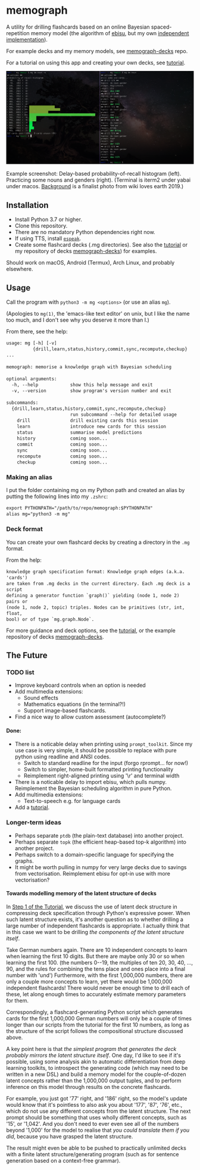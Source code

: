 # memograph

A utility for drilling flashcards based on an online Bayesian
spaced-repetition memory model
(the algorithm of [ebisu](https://github.com/fasiha/ebisu), but my own
[independent implementation](mg/webisu/)).

For example decks and my memory models, see
[memograph-decks](https://github.com/matomatical/memograph-decks) repo.

For a tutorial on using this app and creating your own decks,
see [tutorial](tutorial/).

![Example screenshot](screenshot.png)

Example screenshot: Delay-based probability-of-recall histogram (left).
Practicing some nouns and genders (right).
(Terminal is iterm2 under yabai under macos.
[Background](https://commons.wikimedia.org/wiki/File:%D0%9C%D0%BE%D0%B6%D0%B6%D0%B5%D0%B2%D0%B5%D0%BB%D0%BE%D0%B2%D0%B0%D1%8F_%D1%80%D0%BE%D1%89%D0%B0_%D0%B2_%D0%9D%D0%BE%D0%B2%D0%BE%D0%BC_%D0%A1%D0%B2%D0%B5%D1%82%D0%B5_%D0%BC%D1%8B%D1%81_%D0%9A%D0%B0%D0%BF%D1%87%D0%B8%D0%BA.jpg)
is a finalist photo from wiki loves earth 2019.)

## Installation

* Install Python 3.7 or higher.
* Clone this repository.
* There are no mandatory Python dependencies right now.
* If using TTS, install [`espeak`](https://github.com/espeak-ng/espeak-ng/).
* Create some flashcard decks (.mg directories).
  See also the [tutorial](tutorial/) or my repository of decks
  [memograph-decks](https://github.com/matomatical/memograph-decks))
  for examples.

Should work on macOS, Android (Termux), Arch Linux, and probably elsewhere.

## Usage

Call the program with `python3 -m mg <options>` (or use an alias `mg`).

(Apologies to `mg(1)`, the 'emacs-like text editor' on unix, but I like the
name too much, and I don't see why you deserve it more than I.)

From there, see the help:

```
usage: mg [-h] [-v]
          {drill,learn,status,history,commit,sync,recompute,checkup} ...

memograph: memorise a knowledge graph with Bayesian scheduling

optional arguments:
  -h, --help            show this help message and exit
  -v, --version         show program's version number and exit

subcommands:
  {drill,learn,status,history,commit,sync,recompute,checkup}
                        run subcommand --help for detailed usage
    drill               drill existing cards this session
    learn               introduce new cards for this session
    status              summarise model predictions
    history             coming soon...
    commit              coming soon...
    sync                coming soon...
    recompute           coming soon...
    checkup             coming soon...
```

### Making an alias

I put the folder containing mg on my Python path and created an alias by
putting the following lines into my `.zshrc`:

```
export PYTHONPATH="/path/to/repo/memograph:$PYTHONPATH"
alias mg="python3 -m mg"
```

### Deck format

You can create your own flashcard decks by creating a directory in the
`.mg` format.

From the help:

```
knowledge graph specification format: Knowledge graph edges (a.k.a. 'cards')
are taken from .mg decks in the current directory. Each .mg deck is a script
defining a generator function `graph()` yielding (node 1, node 2) pairs or
(node 1, node 2, topic) triples. Nodes can be primitives (str, int, float,
bool) or of type `mg.graph.Node`.
```

For more guidance and deck options, see the [tutorial](tutorial/),
or the example repository of decks
[memograph-decks](https://github.com/matomatical/memograph-decks).



## The Future

### TODO list

* Improve keyboard controls when an option is needed
* Add multimedia extensions:
  * Sound effects
  * Mathematics equations (in the terminal?!)
  * Support image-based flashcards.
* Find a nice way to allow custom assessment (autocomplete?)

#### Done:

* There is a noticable delay when printing using `prompt_toolkit`. Since my
  use case is very simple, it should be possible to replace with pure python
  using readline and ANSI codes.
  * Switch to standard readline for the input (forgo rprompt... for now!)
  * Switch to simpler, home-built formatted printing functionality
  * Reimplement right-aligned printing using '\r' and terminal width
* There is a noticable delay to import ebisu, which pulls numpy.
  Reimplement the Bayesian scheduling algorithm in pure Python.
* Add multimedia extensions:
  * Text-to-speech e.g. for language cards
* Add a [tutorial](tutorial/).


### Longer-term ideas

* Perhaps separate `ptdb` (the plain-text database) into another project.
* Perhaps separate `topk` (the efficient heap-based top-k algorithm) into
  another project.
* Perhaps switch to a domain-specific language for specifying the graphs.
* It might be worth pulling in numpy for very large decks due to savings from
  vectorisation. Reimplement ebisu for opt-in use with more vectorisation?

#### Towards modelling memory of the latent structure of decks

In [Step 1 of the Tutorial](tutorial/), we discuss the use of latent
deck structure in compressing deck specification through Python's
expressive power.
When such latent structure exists, it's another question as to whether
drilling a large number of independent flashcards is appropriate.
I actually think that in this case we want to be drilling *the components
of the latent structure itself*.

Take German numbers again. There are 10 independent concepts to learn
when learning the first 10 digits. But there are maybe only 30 or so
when learning the first 100.
(the numbers 0--19, the multiples of ten 20, 30, 40, ..., 90, and the
rules for combining the tens place and ones place into a final number
with 'und')
Furthermore, with the first 1,000,000 numbers, there are only a couple
more concepts to learn, yet there would be 1,000,000 independent
flashcards! There would never be enough time to drill each of these,
let along enough times to accurately estimate memory parameters for them.

Correspondingly, a flashcard-generating Python script which generates
cards for the first 1,000,000 German numbers will only be a couple of
times longer than our scripts from the tutorial for the first 10 numbers,
as long as the structure of the script follows the compositional
structure discussed above.

A key point here is that *the simplest program that generates the
deck probably mirrors the latent structure itself*.
One day, I'd like to see if it's possible, using some analysis akin to
automatic differentiation from deep learning toolkits, to introspect the
generating code (which may need to be written in a new DSL) and build
a memory model for the couple-of-dozen latent concepts rather than the
1,000,000 output tuples, and to perform inference on this model through
results on the concrete flashcards.

For example, you just got '77' right, and '186' right, so the model's
update would know that it's pointless to also ask you about '177',
'87', '76', etc., which do not use any different concepts from the
latent structure. The next prompt should be something that uses wholly
different concepts, such as '15', or '1,042'. And you don't need to ever
even see all of the numbers beyond '1,000' for the model to realise that
*you could translate them if you did*, because you have grasped the
latent structure.

The result might even be able to be pushed to practically unlimited
decks with a finite latent structure/generating program
(such as for sentence generation based on a context-free grammar).
